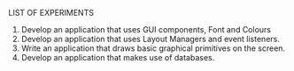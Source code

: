 LIST OF EXPERIMENTS
1. Develop an application that uses GUI components, Font and Colours
2. Develop an application that uses Layout Managers and event listeners.
3. Write an application that draws basic graphical primitives on the screen.
4. Develop an application that makes use of databases.
